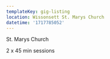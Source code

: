 ```yaml
---
templateKey: gig-listing
location: Wissonsett St. Marys Church
datetime: '1717785052'
---
```

St. Marys Church

2﻿ x 45 min sessions